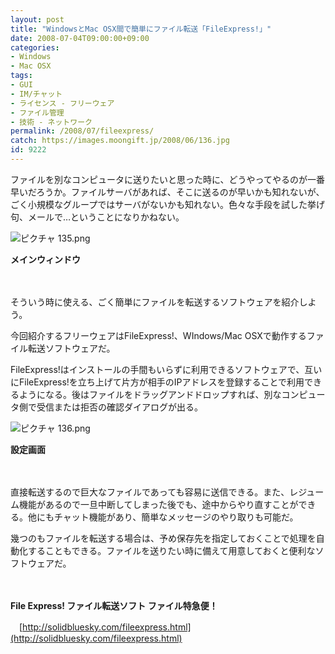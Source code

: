 ```yaml
---
layout: post
title: "WindowsとMac OSX間で簡単にファイル転送「FileExpress!」"
date: 2008-07-04T09:00:00+09:00
categories:
- Windows
- Mac OSX
tags: 
- GUI
- IM/チャット
- ライセンス - フリーウェア
- ファイル管理
- 技術 - ネットワーク
permalink: /2008/07/fileexpress/
catch: https://images.moongift.jp/2008/06/136.jpg
id: 9222
---
```

ファイルを別なコンピュータに送りたいと思った時に、どうやってやるのが一番早いだろうか。ファイルサーバがあれば、そこに送るのが早いかも知れないが、ごく小規模なグループではサーバがないかも知れない。色々な手段を試した挙げ句、メールで…ということになりかねない。

  

![ピクチャ 135.png](https://images.moongift.jp/2008/06/135.jpg)  
  
**メインウィンドウ**

  

　

  

そういう時に使える、ごく簡単にファイルを転送するソフトウェアを紹介しよう。

  

今回紹介するフリーウェアはFileExpress!、WIndows/Mac OSXで動作するファイル転送ソフトウェアだ。

  
  
<!--more-->  

FileExpress!はインストールの手間もいらずに利用できるソフトウェアで、互いにFileExpress!を立ち上げて片方が相手のIPアドレスを登録することで利用できるようになる。後はファイルをドラッグアンドドロップすれば、別なコンピュータ側で受信または拒否の確認ダイアログが出る。

  

![ピクチャ 136.png](https://images.moongift.jp/2008/06/136.jpg)  
  
**設定画面**

  

　

  

直接転送するので巨大なファイルであっても容易に送信できる。また、レジューム機能があるので一旦中断してしまった後でも、途中からやり直すことができる。他にもチャット機能があり、簡単なメッセージのやり取りも可能だ。

  

幾つのもファイルを転送する場合は、予め保存先を指定しておくことで処理を自動化することもできる。ファイルを送りたい時に備えて用意しておくと便利なソフトウェアだ。

  

　

  

**File Express! ファイル転送ソフト ファイル特急便！**  
  
　[http://solidbluesky.com/fileexpress.html](http://solidbluesky.com/fileexpress.html)

  
